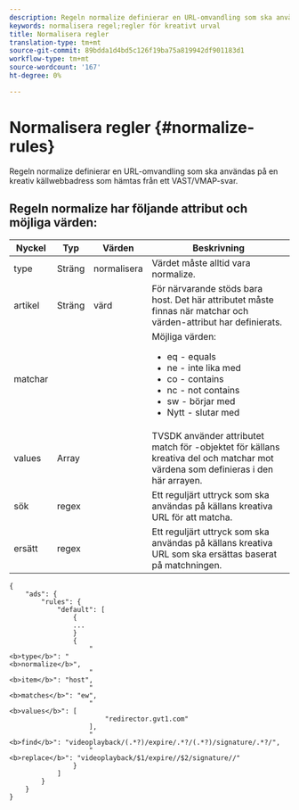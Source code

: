 ```yaml
---
description: Regeln normalize definierar en URL-omvandling som ska användas på en kreativ källwebbadress som hämtas från ett VAST/VMAP-svar.
keywords: normalisera regel;regler för kreativt urval
title: Normalisera regler
translation-type: tm+mt
source-git-commit: 89bdda1d4bd5c126f19ba75a819942df901183d1
workflow-type: tm+mt
source-wordcount: '167'
ht-degree: 0%

---
```



# Normalisera regler {#normalize-rules}

Regeln normalize definierar en URL-omvandling som ska användas på en kreativ källwebbadress som hämtas från ett VAST/VMAP-svar.

## Regeln normalize har följande attribut och möjliga värden:

<table id="table_ljp_tgx_hz">  
 <thead> 
  <tr> 
   <th class="entry"> Nyckel</th> 
   <th class="entry"> Typ</th> 
   <th class="entry"> Värden</th> 
   <th class="entry"> Beskrivning</th> 
  </tr> 
 </thead>
 <tbody> 
  <tr> 
   <td><span class="codeph"> type</span></td> 
   <td><span class="codeph"> Sträng</span></td> 
   <td><span class="codeph"> normalisera</span></td> 
   <td>Värdet måste alltid vara <span class="codeph"> normalize</span>.</td> 
  </tr> 
  <tr> 
   <td><span class="codeph"> artikel</span></td> 
   <td><span class="codeph"> Sträng</span></td> 
   <td><span class="codeph"> värd</span></td> 
   <td>För närvarande stöds bara <span class="codeph"> host</span>. Det här attributet måste finnas när <span class="codeph"> matchar</span> och <span class="codeph"> värden</span>-attribut har definierats.</td> 
  </tr> 
  <tr> 
   <td><span class="codeph"> matchar</span></td> 
   <td></td> 
   <td></td> 
   <td>Möjliga värden:
    <ul id="ul_tnf_2hx_hz"> 
     <li><span class="codeph"> eq</span> - equals</li> 
     <li><span class="codeph"> ne</span> - inte lika med</li> 
     <li><span class="codeph"> co</span> - contains</li> 
     <li><span class="codeph"> nc</span> - not contains</li> 
     <li><span class="codeph"> sw</span> - börjar med</li> 
     <li><span class="codeph"> Nytt</span>  - slutar med</li> 
    </ul></td> 
  </tr> 
  <tr> 
   <td><span class="codeph"> values</span></td> 
   <td><span class="codeph"> Array</span></td> 
   <td></td> 
   <td>TVSDK använder attributet <span class="codeph"> match</span> för <span class="codeph">-objektet</span> för källans kreativa del och matchar mot värdena som definieras i den här arrayen.</td> 
  </tr> 
  <tr> 
   <td><span class="codeph"> sök</span></td> 
   <td><span class="codeph"> regex</span></td> 
   <td></td> 
   <td> Ett reguljärt uttryck som ska användas på källans kreativa URL för att matcha.</td> 
  </tr> 
  <tr> 
   <td><span class="codeph"> ersätt</span></td> 
   <td><span class="codeph"> regex</span></td> 
   <td></td> 
   <td> Ett reguljärt uttryck som ska användas på källans kreativa URL som ska ersättas baserat på matchningen.</td> 
  </tr> 
 </tbody> 
</table>

```
{
    "ads": {
        "rules": {
            "default": [
                {
                ...
                }
                {
                    "
<b>type</b>": "
<b>normalize</b>",
                    "
<b>item</b>": "host",
                    "
<b>matches</b>": "ew",
                    "
<b>values</b>": [
                        "redirector.gvt1.com"
                    ],
                    "
<b>find</b>": "videoplayback/(.*?)/expire/.*?/(.*?)/signature/.*?/",
                    "
<b>replace</b>": "videoplayback/$1/expire//$2/signature//"
                }                
            ]
        }
    }
}
```

